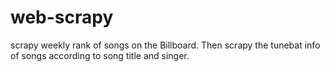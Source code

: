 # web-scrapy
scrapy weekly rank of songs on the Billboard. Then scrapy the tunebat info of songs according to song title and singer.
